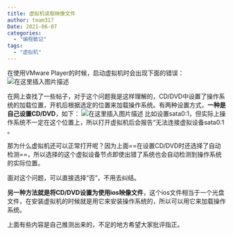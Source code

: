 ```yaml
---
title: 虚拟机读取映像文件
author: team317
Date: 2021-06-07
categories:  
  - "编程散记"
tags:  
  - "虚拟机"
---
```

在使用VMware Player的时候，启动虚拟机时会出现下面的错误：
![在这里插入图片描述](https://img-blog.csdnimg.cn/20210607083335996.png)
<!--more-->
在网上查找了一些帖子，对于这个问题我是这样理解的，CD/DVD中设置了操作系统的加载位置，开机后根据选定的位置来加载操作系统。有两种设置方式，**一种是自己设置CD/DVD**，如下：
![在这里插入图片描述](https://img-blog.csdnimg.cn/20210607083502749.png?x-oss-process=image/watermark,type_ZmFuZ3poZW5naGVpdGk,shadow_10,text_aHR0cHM6Ly9ibG9nLmNzZG4ubmV0L0dvZE5vdEFNZW4=,size_16,color_FFFFFF,t_70)
比如设置sata0:1，但实际上操作系统不一定在这个位置上，所以打开虚拟机后会报告“无法连接虚拟设备sata0:1 。

那为什么虚拟机还可以正常打开呢？因为上面==在设置CD/DVD时还选择了自动检测==，所以选择的这个虚拟设备节点即使出错了系统也会自动检测到操作系统的实际位置。

面对这个问题，可以直接选择“否”，不用去纠结。

**另一种方法就是将CD/DVD设置为使用ios映像文件**，这个ios文件相当于一个光盘文件，在安装虚拟机的时候就是用它来安装操作系统的，所以可以用它来加载操作系统。

上面有些内容是自己推测出来的，不足的地方希望大家批评指正。